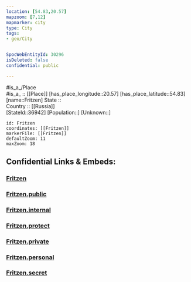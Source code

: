 ```yaml
---
location: [54.83,20.57] 
mapzoom: [7,12] 
mapmarker: city 
type: City
tags:
- geo/City


SpocWebEntityId: 30296
isDeleted: false
confidential: public

---
```

#is_a_/Place  
#is_a_ :: [[Place]] 
[has_place_longitude::20.57] 
[has_place_latitude::54.83] 
[name::Fritzen] 
State ::  
Country :: [[Russia]]  
[StateId::36942] 
[Population::] 
[Unknown::] 


```leaflet
id: Fritzen
coordinates: [[Fritzen]] 
markerFile: [[Fritzen]] 
defaultZoom: 11 
maxZoom: 18
```


## Confidential Links & Embeds: 

### [Fritzen](/_Standards/Earth/Continent/Europe/Europe~East/Russia/Russia~NorthWest/Kaliningrad~Oblast/City/Fritzen.md) 

### [Fritzen.public](/_public/Earth/Continent/Europe/Europe~East/Russia/Russia~NorthWest/Kaliningrad~Oblast/City/Fritzen.public.md) 

### [Fritzen.internal](/_internal/Earth/Continent/Europe/Europe~East/Russia/Russia~NorthWest/Kaliningrad~Oblast/City/Fritzen.internal.md) 

### [Fritzen.protect](/_protect/Earth/Continent/Europe/Europe~East/Russia/Russia~NorthWest/Kaliningrad~Oblast/City/Fritzen.protect.md) 

### [Fritzen.private](/_private/Earth/Continent/Europe/Europe~East/Russia/Russia~NorthWest/Kaliningrad~Oblast/City/Fritzen.private.md) 

### [Fritzen.personal](/_personal/Earth/Continent/Europe/Europe~East/Russia/Russia~NorthWest/Kaliningrad~Oblast/City/Fritzen.personal.md) 

### [Fritzen.secret](/_secret/Earth/Continent/Europe/Europe~East/Russia/Russia~NorthWest/Kaliningrad~Oblast/City/Fritzen.secret.md)

